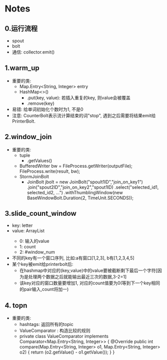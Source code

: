 # Notes
## 0.运行流程
  - spout
  - bolt
  - 通信: collector.emit()
## 1.warm_up
  - 重要的类:
    - Map.Entry<String, Integer> entry
    - HashMap<>()
      - .put(key, value): 若插入重复的key, 则value会被覆盖
      - .remove(key)
  - 易错: 给单词初始化个数时为1, 不是0
  - 注意: CounterBolt表示流计算结束的词"stop", 遇到之后需要将结果emit给PrinterBolt.
## 2.window_join
  - 重要的类:
    - tuple
      - .getValues()
    - BufferedWriter bw = FileProcess.getWriter(outputFile);
      FileProcess.write(result, bw);
    - StormJoinBolt
      - JoinBolt jbolt = new JoinBolt("spoult1ID","join_on_key1")
        .join("spout2ID","join_on_key2","spout1ID)
        .select("selected_id1, selected_id2, ...")
        .withThumblingWindow(new BaseWindowBolt.Duration(2, TimeUnit.SECONDS));
## 3.slide_count_window
  - key: letter
  - value: ArrayList<String> 
    - 0: 输入的value
    - 1: count
    - 2: #window_num
  - 不同的key有一个窗口序列, 比如:a有窗口[1,2,3], b有[1,2,3,4,5]
  - 某个key被emit给printerbolt后:
    - 在hashmap中对应的(key,value)中的value要被截断剩下最后一个字符[因为是处理两个数据之后就能输出最近三次的数据,3-2=1]
    - 该key对应的窗口数量要增加1, 对应的count值要为0(等到下一个key相同的pair输入,count将加一)
## 4. topn
  - 重要的类: 
    - hashtags: 返回所有的topic
    - ValueComparator : 构造比较的规则
    - private class ValueComparator implements Comparator<Map.Entry<String, Integer>> {
        @Override
        public int compare(Map.Entry<String, Integer> o1, Map.Entry<String, Integer> o2) {
            return (o2.getValue() - o1.getValue());
        }
    }
